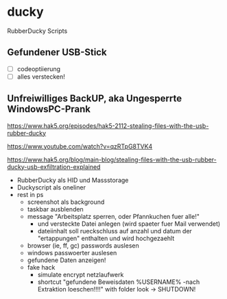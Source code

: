 # ducky
RubberDucky Scripts

## Gefundener USB-Stick
- [ ] codeoptiierung
- [ ] alles verstecken!

## Unfreiwilliges BackUP, aka Ungesperrte WindowsPC-Prank

https://www.hak5.org/episodes/hak5-2112-stealing-files-with-the-usb-rubber-ducky

https://www.youtube.com/watch?v=qzRTpG8TVK4

https://www.hak5.org/blog/main-blog/stealing-files-with-the-usb-rubber-ducky-usb-exfiltration-explained

- RubberDucky als HID und Massstorage
- Duckyscript als oneliner
- rest in ps
  - screenshot als background
  - taskbar ausblenden
  - message "Arbeitsplatz sperren, oder Pfannkuchen fuer alle!"
    - und versteckte Datei anlegen (wird spaeter fuer Mail verwendet)
    - dateiinhalt soll rueckschluss auf anzahl und datum der "ertappungen" enthalten und wird hochgezaehlt
  - browser (ie, ff, gc) passwords auslesen
  - windows passwoerter auslesen
  - gefundene Daten anzeigen!
  - fake hack
    - simulate encrypt netzlaufwerk
    - shortcut "gefundene Beweisdaten %USERNAME% -nach Extraktion loeschen!!!!"  with folder look -> SHUTDOWN!
